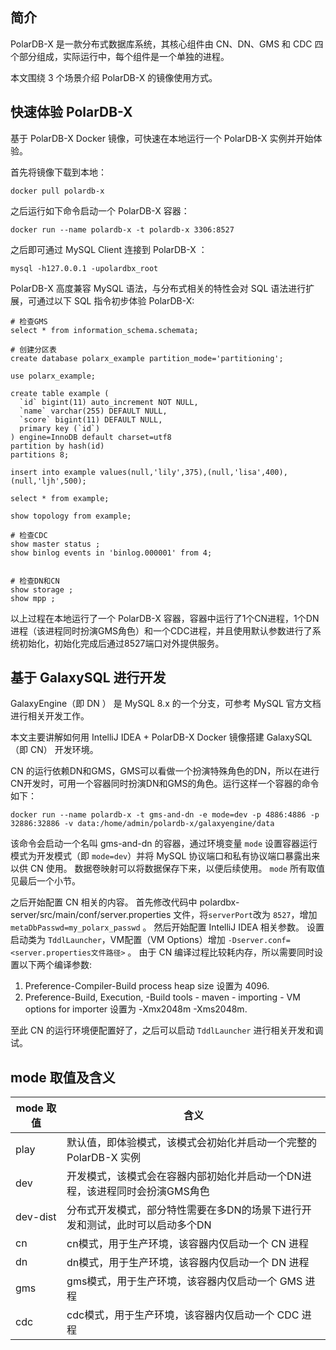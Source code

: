 ## 简介
PolarDB-X 是一款分布式数据库系统，其核心组件由 CN、DN、GMS 和 CDC 四个部分组成，实际运行中，每个组件是一个单独的进程。

本文围绕 3 个场景介绍 PolarDB-X 的镜像使用方式。

## 快速体验 PolarDB-X
基于 PolarDB-X Docker 镜像，可快速在本地运行一个 PolarDB-X 实例并开始体验。

首先将镜像下载到本地：

```shell
docker pull polardb-x
```

之后运行如下命令启动一个 PolarDB-X 容器：

```shell
docker run --name polardb-x -t polardb-x 3306:8527
```

之后即可通过 MySQL Client 连接到 PolarDB-X ：

```shell
mysql -h127.0.0.1 -upolardbx_root
```

PolarDB-X 高度兼容 MySQL 语法，与分布式相关的特性会对 SQL 语法进行扩展，可通过以下 SQL 指令初步体验 PolarDB-X:

```mysql
# 检查GMS 
select * from information_schema.schemata;

# 创建分区表
create database polarx_example partition_mode='partitioning';

use polarx_example;

create table example (
  `id` bigint(11) auto_increment NOT NULL,
  `name` varchar(255) DEFAULT NULL,
  `score` bigint(11) DEFAULT NULL,
  primary key (`id`)
) engine=InnoDB default charset=utf8 
partition by hash(id) 
partitions 8;

insert into example values(null,'lily',375),(null,'lisa',400),(null,'ljh',500);

select * from example;

show topology from example;

# 检查CDC
show master status ;
show binlog events in 'binlog.000001' from 4;


# 检查DN和CN
show storage ;  
show mpp ;
```

以上过程在本地运行了一个 PolarDB-X 容器，容器中运行了1个CN进程，1个DN进程（该进程同时扮演GMS角色）和一个CDC进程，并且使用默认参数进行了系统初始化，初始化完成后通过8527端口对外提供服务。

## 基于 GalaxySQL 进行开发
GalaxyEngine（即 DN ） 是 MySQL 8.x 的一个分支，可参考 MySQL 官方文档进行相关开发工作。

本文主要讲解如何用 IntelliJ IDEA + PolarDB-X Docker 镜像搭建 GalaxySQL（即 CN） 开发环境。

CN 的运行依赖DN和GMS，GMS可以看做一个扮演特殊角色的DN，所以在进行CN开发时，可用一个容器同时扮演DN和GMS的角色。运行这样一个容器的命令如下：

```shell
docker run --name polardb-x -t gms-and-dn -e mode=dev -p 4886:4886 -p 32886:32886 -v data:/home/admin/polardb-x/galaxyengine/data
```

该命令会启动一个名叫 gms-and-dn 的容器，通过环境变量 `mode` 设置容器运行模式为开发模式（即 `mode=dev`）并将 MySQL 协议端口和私有协议端口暴露出来以供 CN 使用。
数据卷映射可以将数据保存下来，以便后续使用。
`mode` 所有取值见最后一个小节。

之后开始配置 CN 相关的内容。
首先修改代码中 polardbx-server/src/main/conf/server.properties 文件，将`serverPort`改为 `8527`，增加`metaDbPasswd=my_polarx_passwd` 。
然后开始配置 IntelliJ IDEA 相关参数。
设置启动类为 `TddlLauncher`，VM配置（VM Options）增加 `-Dserver.conf=<server.properties文件路径>` 。
由于 CN 编译过程比较耗内存，所以需要同时设置以下两个编译参数:

1. Preference-Compiler-Build process heap size 设置为 4096.
2. Preference-Build, Execution, -Build tools - maven - importing - VM options for importer 设置为 -Xmx2048m -Xms2048m.

至此 CN 的运行环境便配置好了，之后可以启动 `TddlLauncher` 进行相关开发和调试。



## mode 取值及含义

| mode 取值  | 含义                                       |
|----------|------------------------------------------|
| play     | 默认值，即体验模式，该模式会初始化并启动一个完整的 PolarDB-X 实例   |
| dev      | 开发模式，该模式会在容器内部初始化并启动一个DN进程，该进程同时会扮演GMS角色 |
| dev-dist | 分布式开发模式，部分特性需要在多DN的场景下进行开发和测试，此时可以启动多个DN |
| cn       | cn模式，用于生产环境，该容器内仅启动一个 CN 进程              |
| dn       | dn模式，用于生产环境，该容器内仅启动一个 DN 进程              |
| gms      | gms模式，用于生产环境，该容器内仅启动一个 GMS 进程            |
| cdc      | cdc模式，用于生产环境，该容器内仅启动一个 CDC 进程            |

